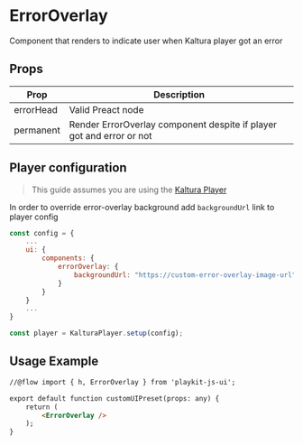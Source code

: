 # ErrorOverlay

Component that renders to indicate user when Kaltura player got an error

## Props

| Prop      | Description                                                          |
| --------- | -------------------------------------------------------------------- |
| errorHead | Valid Preact node                                                    |
| permanent | Render ErrorOverlay component despite if player got and error or not |

## Player configuration

> This guide assumes you are using the [Kaltura Player]

[kaltura player]: https://github.com/kaltura/kaltura-player-js/

In order to override error-overlay background add `backgroundUrl` link to player config

```js
const config = {
    ...
    ui: {
        components: {
            errorOverlay: {
                backgroundUrl: "https://custom-error-overlay-image-url"
            }
        }
    }
    ...
}

const player = KalturaPlayer.setup(config);
```

## Usage Example

```html
//@flow import { h, ErrorOverlay } from 'playkit-js-ui';

export default function customUIPreset(props: any) {
    return (
        <ErrorOverlay />
    );
}
```
